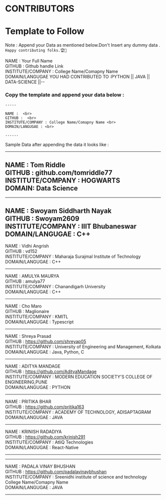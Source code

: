 # CONTRIBUTORS

# Template to Follow

Note : Append your Data as mentioned below.Don't Insert any dummy data . `Happy contributing folks.🏆👏`

NAME : Your Full Name <br>
GITHUB : Github handle Link <br>
INSTITUTE/COMPANY : College Name/Comapny Name <br>
DOMAIN/LANGUGAE YOU HAD CONTRIBUTED TO :PYTHON || JAVA || DATA-SCIENCE ||--  <br>


### Copy the template and append your data below :
```
-----

NAME :  <br>
GITHUB :  <br>
INSTITUTE/COMPANY : College Name/Comapny Name <br>
DOMAIN/LANGUGAE : <br>

------
```
Sample Data after appending the data it looks like :

-----
NAME :  Tom Riddle <br>
GITHUB :  github.com/tomriddle77 <br>
INSTITUTE/COMPANY : HOGWARTS<br>
DOMAIN: Data Science <br>
-----
-----

NAME :  Swoyam Siddharth Nayak<br>
GITHUB :  Swoyam2609<br>
INSTITUTE/COMPANY : IIIT Bhubaneswar<br>
DOMAIN/LANGUGAE : C++<br>
-----

NAME :  Vidhi Angrish<br>
GITHUB :  vd152<br>
INSTITUTE/COMPANY : Maharaja Surajmal Institute of Technology<br>
DOMAIN/LANGUGAE : C++<br>

-----

NAME :  AMULYA MAURYA<br>
GITHUB :  amulya77<br>
INSTITUTE/COMPANY : Chanandigarh University<br>
DOMAIN/LANGUGAE : C++<br>

-----

NAME :  Cho Maro<br>
GITHUB :  Maglionaire<br>
INSTITUTE/COMPANY : KMITL<br>
DOMAIN/LANGUGAE : Typescript<br>

-----

NAME :  Shreya Prasad <br>
GITHUB :  https://github.com/shreyap05 <br>
INSTITUTE/COMPANY : University of Engineering and Management, Kolkata <br>
DOMAIN/LANGUGAE : Java, Python, C<br>

------

NAME : ADITYA MANDAGE  <br>
GITHUB :  https://github.com/AdityaMandage<br>
INSTITUTE/COMPANY : MODERN EDUCATION SOCIETY'S COLLEGE OF ENGINEERING,PUNE <br>
DOMAIN/LANGUGAE : PYTHON<br>

------

NAME : PRITIKA BHAR <br>
GITHUB :    https://github.com/pritika163 <br>
INSTITUTE/COMPANY : ACADEMY OF TECHNOLOGY, ADISAPTAGRAM <br>
DOMAIN/LANGUGAE : JAVA <br>

 
------
NAME : KRINISH RADADIYA  <br>
GITHUB :  https://github.com/krinish291<br>
INSTITUTE/COMPANY : AtliQ Technologies <br>
DOMAIN/LANGUGAE : React-Native<br>

------

-----

NAME :  PADALA VINAY BHUSHAN<br>
GITHUB : https://github.com/padalavinaybhushan <br>
INSTITUTE/COMPANY : Sreenidhi institute of science and technology College Name/Comapny Name <br>
DOMAIN/LANGUGAE : JAVA <br>

------
